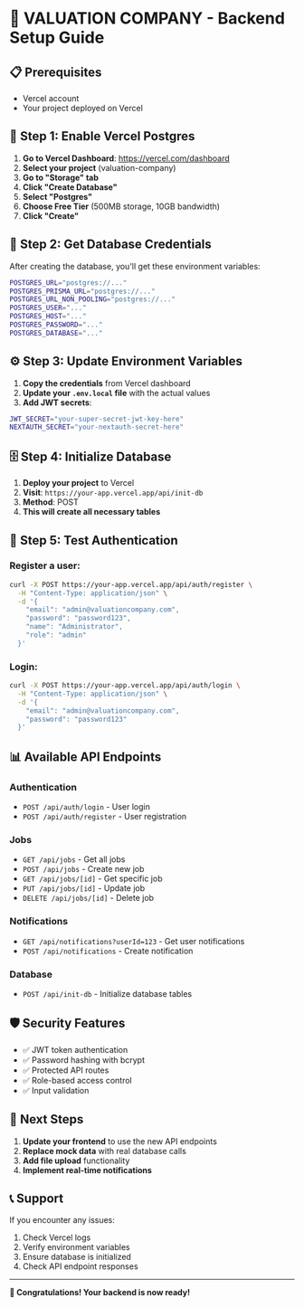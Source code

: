 # 🚀 VALUATION COMPANY - Backend Setup Guide

## 📋 **Prerequisites**
- Vercel account
- Your project deployed on Vercel

## 🔧 **Step 1: Enable Vercel Postgres**

1. **Go to Vercel Dashboard**: https://vercel.com/dashboard
2. **Select your project** (valuation-company)
3. **Go to "Storage" tab**
4. **Click "Create Database"**
5. **Select "Postgres"**
6. **Choose Free Tier** (500MB storage, 10GB bandwidth)
7. **Click "Create"**

## 🔑 **Step 2: Get Database Credentials**

After creating the database, you'll get these environment variables:

```bash
POSTGRES_URL="postgres://..."
POSTGRES_PRISMA_URL="postgres://..."
POSTGRES_URL_NON_POOLING="postgres://..."
POSTGRES_USER="..."
POSTGRES_HOST="..."
POSTGRES_PASSWORD="..."
POSTGRES_DATABASE="..."
```

## ⚙️ **Step 3: Update Environment Variables**

1. **Copy the credentials** from Vercel dashboard
2. **Update your `.env.local` file** with the actual values
3. **Add JWT secrets**:

```bash
JWT_SECRET="your-super-secret-jwt-key-here"
NEXTAUTH_SECRET="your-nextauth-secret-here"
```

## 🗄️ **Step 4: Initialize Database**

1. **Deploy your project** to Vercel
2. **Visit**: `https://your-app.vercel.app/api/init-db`
3. **Method**: POST
4. **This will create all necessary tables**

## 🔐 **Step 5: Test Authentication**

### Register a user:
```bash
curl -X POST https://your-app.vercel.app/api/auth/register \
  -H "Content-Type: application/json" \
  -d '{
    "email": "admin@valuationcompany.com",
    "password": "password123",
    "name": "Administrator",
    "role": "admin"
  }'
```

### Login:
```bash
curl -X POST https://your-app.vercel.app/api/auth/login \
  -H "Content-Type: application/json" \
  -d '{
    "email": "admin@valuationcompany.com",
    "password": "password123"
  }'
```

## 📊 **Available API Endpoints**

### Authentication
- `POST /api/auth/login` - User login
- `POST /api/auth/register` - User registration

### Jobs
- `GET /api/jobs` - Get all jobs
- `POST /api/jobs` - Create new job
- `GET /api/jobs/[id]` - Get specific job
- `PUT /api/jobs/[id]` - Update job
- `DELETE /api/jobs/[id]` - Delete job

### Notifications
- `GET /api/notifications?userId=123` - Get user notifications
- `POST /api/notifications` - Create notification

### Database
- `POST /api/init-db` - Initialize database tables

## 🛡️ **Security Features**

- ✅ JWT token authentication
- ✅ Password hashing with bcrypt
- ✅ Protected API routes
- ✅ Role-based access control
- ✅ Input validation

## 🚀 **Next Steps**

1. **Update your frontend** to use the new API endpoints
2. **Replace mock data** with real database calls
3. **Add file upload** functionality
4. **Implement real-time notifications**

## 📞 **Support**

If you encounter any issues:
1. Check Vercel logs
2. Verify environment variables
3. Ensure database is initialized
4. Check API endpoint responses

---

**🎉 Congratulations! Your backend is now ready!**



